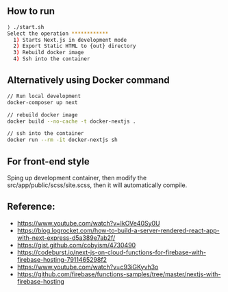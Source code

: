 ## How to run

```sh
⟩ ./start.sh
Select the operation ************
  1) Starts Next.js in development mode
  2) Export Static HTML to {out} directory
  3) Rebuild docker image
  4) Ssh into the container
```

## Alternatively using Docker command

```sh
// Run local development
docker-composer up next

// rebuild docker image 
docker build --no-cache -t docker-nextjs .

// ssh into the container
docker run --rm -it docker-nextjs sh
```

## For front-end style

Sping up development container, 
then modify the src/app/public/scss/site.scss, then it will automatically compile.



## Reference:
* https://www.youtube.com/watch?v=IkOVe40Sy0U
* https://blog.logrocket.com/how-to-build-a-server-rendered-react-app-with-next-express-d5a389e7ab2f/
* https://gist.github.com/cobyism/4730490
* https://codeburst.io/next-js-on-cloud-functions-for-firebase-with-firebase-hosting-7911465298f2
* https://www.youtube.com/watch?v=c93iGKyvh3o
* https://github.com/firebase/functions-samples/tree/master/nextjs-with-firebase-hosting
